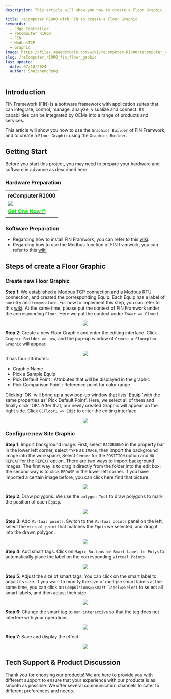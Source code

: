 ```yaml
---
description: This article will show you how to create a Floor Graphic

title: reComputer R1000 with FIN to create a Floor Graphic
keywords:
  - Edge Controller
  - reComputer R1000
  - FIN
  - ModbusTCP
  - Graphic
image: https://files.seeedstudio.com/wiki/reComputer-R1000/recomputer_r_images/01.png
slug: /reComputer_r1000_fin_floor_gaphic
last_update:
  date: 07/18/2024
  author: ShuishengPeng
---
```


## Introduction 
FIN Framework (FIN) is a software framework with application suites that can integrate, control, manage, analyze, visualize and connect. Its capabilities can be integrated by OEMs into a range of products and services.

This article will show you how to use the `Graphics Builder` of FIN Framwork, and to create a `Floor Graphic` using the `Graphics Builder`.

## Getting Start

Before you start this project, you may need to prepare your hardware and software in advance as described here.

### Hardware Preparation

<div class="table-center">
	<table class="table-nobg">
    <tr class="table-trnobg">
      <th class="table-trnobg">reComputer R1000</th>
		</tr>
    <tr class="table-trnobg"></tr>
		<tr class="table-trnobg">
			<td class="table-trnobg"><div style={{textAlign:'center'}}><img src="https://files.seeedstudio.com/wiki/reComputer-R1000/recomputer_r_images/01.png" style={{width:300, height:'auto'}}/></div></td>
		</tr>
    <tr class="table-trnobg"></tr>
		<tr class="table-trnobg">
			<td class="table-trnobg"><div class="get_one_now_container" style={{textAlign: 'center'}}><a class="get_one_now_item" href="https://www.seeedstudio.com/reComputer-R1025-10-p-5895.html" target="_blank" rel="noopener noreferrer">
              <strong><span><font color={'FFFFFF'} size={"4"}> Get One Now 🖱️</font></span></strong>
          </a></div></td>
        </tr>
    </table>
    </div>

### Software Preparation
* Regarding how to install FIN Framwork, you can refer to this [wiki](https://wiki.seeedstudio.com/reComputer_r1000_install_fin/).
* Regarding how to use the Modbus function of FIN framwork, you can refer to this [wiki](https://wiki.seeedstudio.com/reComputer_r1000_fin_modbus_tcp_and_rtu/)

## Steps of create a Floor Graphic
### Create new Floor Graphic
**Step 1**: We established a Modbus TCP connection and a Modbus RTU connection, and created the corresponding Equip. Each Equip has a label of `humidty` and `temperature`. For how to implement this step, you can refer to this [wiki]( https://wiki.seeedstudio.com/reComputer_r1000_fin_modbus_tcp_and_rtu/). At the same time, please put the context of FIN Framwork under the corresponding `Floor`. Here we put the context under `Tower => Floor1`.

<center><img width={600} src="https://files.seeedstudio.com/wiki/reComputer-R1000/fin/Floor_sit_path_and_equip.png" /></center>

**Step 2**: Create a new Floor Graphic and enter the editing interface. Click `Graphic Builder => new`, and the pop-up window of `Create a Floorplan Graphic` will appear. 

<center><img width={600} src="https://files.seeedstudio.com/wiki/reComputer-R1000/fin/Floor_sit_new_floor_graphic.png" /></center>
It has four attributes:

  - Craphic Name
  - Pick a Sample Equip
  - Pick Default Point : Attributes that will be displayed in the graphic
  - Pick Comparison Point : Reference point for color range

Clicking 'OK' will bring up a new pop-up window that lists' Equip 'with the same properties as' Pick Default Point'. Here, we select all of them and finally click 'OK'.
After that, our newly created Graphic will appear on the right side. Click `CCFloor1 => Edit` to enter the editing interface.

<center><img width={600} src="https://files.seeedstudio.com/wiki/reComputer-R1000/fin/Floor_graphic_1.gif" /></center>

### Configure new Site Graphic

**Step 1**: Import background image. First, select `BACGROUND` in the property bar in the lower left corner, select `TYPE` as `IMAGE`, then import the background image into the workspace, Select `Center` for the `POSITION` option and `NO REPEAT` for the `REPEAT` option. There are two ways to import background images. The first way is to drag it directly from the folder into the edit box; the second way is to click `BROWSE` in the lower left corner. If you have imported a certain image before, you can click here find that picture. 

<center><img width={600} src="https://files.seeedstudio.com/wiki/reComputer-R1000/fin/Floor_graphic_2.gif" /></center>

**Step 2**: Draw polygons. We use the `polygon Tool` to draw polygons to mark the position of each `Equip`.

<center><img width={600} src="https://files.seeedstudio.com/wiki/reComputer-R1000/fin/Floor_graphic_3.gif" /></center>

**Step 3**: Add `Virtual points`. Switch to the `Virtual points` panel on the left, select the `virtual point` that matches the `Equip` we selected, and drag it into the drawn polygon.

<center><img width={600} src="https://files.seeedstudio.com/wiki/reComputer-R1000/fin/Floor_graphic_4.gif" /></center>

**Step 4**: Add smart tags. Click on `Magic Buttons => Smart Label to Polys` to automatically place the label on the corresponding `Virtual Points`.

<center><img width={600} src="https://files.seeedstudio.com/wiki/reComputer-R1000/fin/Floor_graphic_5.gif" /></center>

**Step 5**: Adjust the size of smart tags. You can click on the smart label to adjust its size. If you want to modify the size of multiple smart labels at the same time, you can click on `Compulsions=>Smart label=>Select` to select all smart labels, and then adjust their size

<center><img width={600} src="https://files.seeedstudio.com/wiki/reComputer-R1000/fin/Floor_graphic_6.gif" /></center>


**Step 6**: Change the smart tag to `non interactive` so that the tag does not interfere with your operations

<center><img width={600} src="https://files.seeedstudio.com/wiki/reComputer-R1000/fin/Floor_graphic_7.gif" /></center>

**Step 7**: Save and display the effect.

<center><img width={600} src="https://files.seeedstudio.com/wiki/reComputer-R1000/fin/Floor_graphic_8.gif" /></center>

## Tech Support & Product Discussion

Thank you for choosing our products! We are here to provide you with different support to ensure that your experience with our products is as smooth as possible. We offer several communication channels to cater to different preferences and needs.

<div class="button_tech_support_container">
<a href="https://forum.seeedstudio.com/" class="button_forum"></a> 
<a href="https://www.seeedstudio.com/contacts" class="button_email"></a>
</div>

<div class="button_tech_support_container">
<a href="https://discord.gg/eWkprNDMU7" class="button_discord"></a> 
<a href="https://github.com/Seeed-Studio/wiki-documents/discussions/69" class="button_discussion"></a>
</div>
